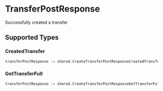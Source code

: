 # TransferPostResponse

Successfully created a transfer


## Supported Types

### CreatedTransfer

```go
transferPostResponse := shared.CreateTransferPostResponseCreatedTransfer(shared.CreatedTransfer{/* values here */})
```

### GetTransferFull

```go
transferPostResponse := shared.CreateTransferPostResponseGetTransferFull(shared.GetTransferFull{/* values here */})
```

